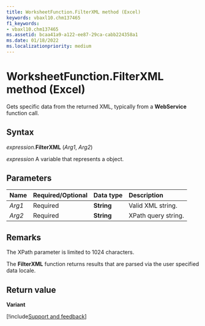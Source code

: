 ```yaml
---
title: WorksheetFunction.FilterXML method (Excel)
keywords: vbaxl10.chm137465
f1_keywords:
- vbaxl10.chm137465
ms.assetid: bcaa41a9-a122-ee87-29ca-cabb224358a1
ms.date: 01/18/2022
ms.localizationpriority: medium
---
```



# WorksheetFunction.FilterXML method (Excel)

Gets specific data from the returned XML, typically from a **WebService** function call.


## Syntax

_expression_.**FilterXML** (_Arg1_, _Arg2_)

_expression_ A variable that represents a object.


## Parameters

|Name|Required/Optional|Data type|Description|
|:-----|:-----|:-----|:-----|
| _Arg1_|Required|**String**|Valid XML string.|
| _Arg2_|Required|**String**|XPath query string.|

## Remarks

The XPath parameter is limited to 1024 characters.

The **FilterXML** function returns results that are parsed via the user specified data locale.


## Return value

**Variant**




[!include[Support and feedback](~/includes/feedback-boilerplate.md)]
